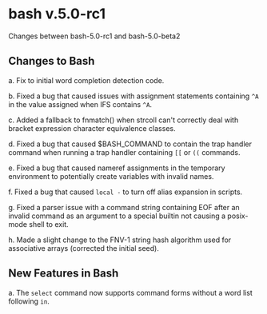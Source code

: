 # bash v.5.0-rc1

Changes between bash-5.0-rc1 and bash-5.0-beta2

## Changes to Bash

a. Fix to initial word completion detection code.

b. Fixed a bug that caused issues with assignment statements containing `^A` in
   the value assigned when IFS contains `^A`.

c. Added a fallback to fnmatch() when strcoll can't correctly deal with
   bracket expression character equivalence classes.

d. Fixed a bug that caused $BASH_COMMAND to contain the trap handler command
   when running a trap handler containing `[[` or `((` commands.

e. Fixed a bug that caused nameref assignments in the temporary environment
   to potentially create variables with invalid names.

f. Fixed a bug that caused `local -` to turn off alias expansion in scripts.

g. Fixed a parser issue with a command string containing EOF after an invalid
   command as an argument to a special builtin not causing a posix-mode shell
   to exit.

h. Made a slight change to the FNV-1 string hash algorithm used for associative
   arrays (corrected the initial seed).


## New Features in Bash

a. The `select` command now supports command forms without a word list
   following `in`.
